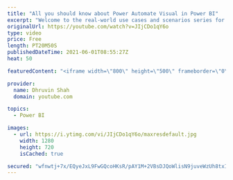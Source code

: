 ```yaml
---
title: "All you should know about Power Automate Visual in Power BI"
excerpt: "Welcome to the real-world use cases and scenarios series for Power Automate visual in Power BI. Microsoft recently announced the new Power Automate visual for Power BI Reports. This new functionality opens up lots of flexibility to achieve so many functionalities. We can empower our end users to go from"
originalUrl: https://youtube.com/watch?v=JIjCDo1qY6o
type: video
price: Free
length: PT20M50S
publishedDateTime: 2021-06-01T08:55:27Z
heat: 50

featuredContent: "<iframe width=\"800\" height=\"500\" frameborder=\"0\" src=\"https://www.youtube.com/embed/JIjCDo1qY6o\" allow=\"accelerometer; autoplay; encrypted-media; gyroscope; picture-in-picture\" allowfullscreen></iframe>"

provider:
  name: Dhruvin Shah
  domain: youtube.com

topics:
  - Power BI

images:
  - url: https://i.ytimg.com/vi/JIjCDo1qY6o/maxresdefault.jpg
    width: 1280
    height: 720
    isCached: true

secured: "wfnwtj+7x/EQyeJxL9FwGQcoHKsR/pAY1M+2VBsDJQoWlisN9juveWzUh8txIr0jxRJDgCLohtjBK9vQWYwOH2LKHUtm2KIaPaMI5RFJY5zipLU1Aac38cHPtbXPipCUpcF4w/ietpIwTj6KBHpMZ07k4IwMqn55DNuJb+T3IEsDiHTjdGQNS1hO8J7K1wUdT8KnCM8eD4VlLI2D075/jyLwSPDTFGxl45W8AGGkGNfEMtoQKyw63yxRc8QgDSwdlP7IsYWq2wmMHVZSFANlkXB7FAuF7edl5G3M1EohQsFczMw250ekFbaxg+IgwDfwkpHFdYqBbNr9EXF3bw4JmW5KyZUkpIIPpGmkp9Em2xrob9OLGHsNnk8qkpIwU7Kku12lKwfs2Z83FOiNFDu/GAh/RPRESfCqU0dC4wvw0R4=;qnLCJwzs8t8BDXghnCnlpQ=="
---
```



